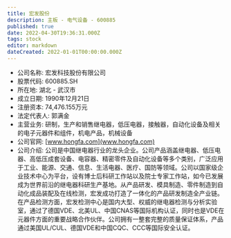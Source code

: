 ```yaml
---
title: 宏发股份
description: 主板 - 电气设备 - 600885
published: true
date: 2022-04-30T19:36:31.000Z
tags: stock
editor: markdown
dateCreated: 2022-01-01T00:00:00.000Z
---
```


- 公司名称: 宏发科技股份有限公司
- 股票代码: 600885.SH
- 所在地: 湖北 - 武汉市
- 成立日期: 1990年12月21日
- 注册资本: 74,476.155万元
- 法定代表人: 郭满金
- 主营业务: 研制，生产和销售继电器，低压电器，接触器，自动化设备及相关的电子元器件和组件，机电产品，机械设备
- 公司官网: [www.hongfa.com](www.hongfa.com)
- 公司介绍: 公司是中国继电器行业的龙头企业。公司产品涵盖继电器、低压电器、高低压成套设备、电容器、精密零件及自动化设备等多个类别，广泛应用于工业、能源、交通、信息、生活电器、医疗、国防等领域。公司以国家级企业技术中心为平台，设有博士后科研工作站以及院士专家工作站，如今已发展成为世界前沿的继电器科研生产基地。从产品研发、模具制造、零件制造到自动化成品装配及在线检测，宏发成功打造了一体化的产品研发制造全产业链。在产品检测方面，宏发检测中心是国内大型、权威的继电器检测与分析实验室，通过了德国VDE、北美UL、中国CNAS等国际机构认证，同时也是VDE在元器件方面的重要战略合作伙伴。公司拥有一整套完整的质量保证体系，产品通过美国UL/CUL、德国VDE和中国CQC、CCC等国际安全认证。


